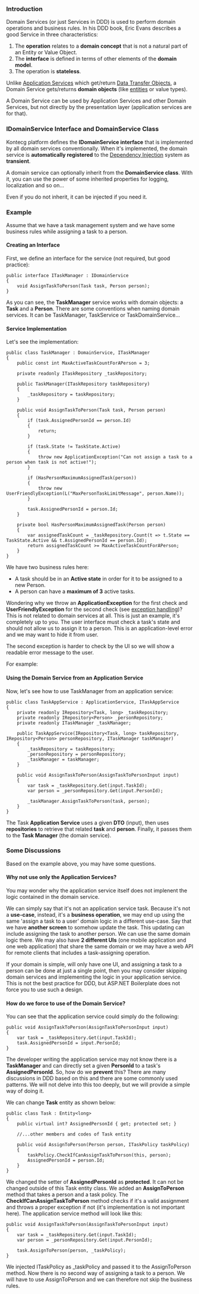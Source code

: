 ### Introduction

Domain Services (or just Services in DDD) is used to perform domain
operations and business rules. In his DDD book, Eric Evans describes a good 
Service in three characteristics:

1.  The **operation** relates to a **domain concept** that is not a
    natural part of an Entity or Value Object.
2.  The **interface** is defined in terms of other elements of the **domain
    model**.
3.  The operation is **stateless**.

Unlike [Application Services](/Pages/Documents/Application-Services)
which get/return [Data Transfer
Objects](/Pages/Documents/Data-Transfer-Objects), a Domain Service
gets/returns **domain objects** (like
[entities](/Pages/Documents/Entities) or value types).

A Domain Service can be used by Application Services and other Domain
Services, but not directly by the presentation layer (application
services are for that).

### IDomainService Interface and DomainService Class

Kontecg platform defines the **IDomainService interface** that is
implemented by all domain services conventionally. When it's
implemented, the domain service is **automatically registered** to the
[Dependency Injection](/Pages/Documents/Dependency-Injection) system as
**transient**.

A domain service can optionally inherit from the **DomainService
class**. With it, you can use the power of some inherited properties for
logging, localization and so on... 

Even if you do not inherit, it can be injected if you need it.

### Example

Assume that we have a task management system and we have some business rules
while assigning a task to a person.

#### Creating an Interface

First, we define an interface for the service (not required, but good practice):

    public interface ITaskManager : IDomainService
    {
        void AssignTaskToPerson(Task task, Person person);
    }

As you can see, the **TaskManager** service works with domain objects: a
**Task** and a **Person**. There are some conventions when naming domain
services. It can be TaskManager, TaskService or TaskDomainService...

#### Service Implementation

Let's see the implementation:

    public class TaskManager : DomainService, ITaskManager
    {
        public const int MaxActiveTaskCountForAPerson = 3;

        private readonly ITaskRepository _taskRepository;

        public TaskManager(ITaskRepository taskRepository)
        {
            _taskRepository = taskRepository;
        }

        public void AssignTaskToPerson(Task task, Person person)
        {
            if (task.AssignedPersonId == person.Id)
            {
                return;
            }

            if (task.State != TaskState.Active)
            {
                throw new ApplicationException("Can not assign a task to a person when task is not active!");
            }

            if (HasPersonMaximumAssignedTask(person))
            {
                throw new UserFriendlyException(L("MaxPersonTaskLimitMessage", person.Name));
            }

            task.AssignedPersonId = person.Id;
        }

        private bool HasPersonMaximumAssignedTask(Person person)
        {
            var assignedTaskCount = _taskRepository.Count(t => t.State == TaskState.Active && t.AssignedPersonId == person.Id);
            return assignedTaskCount >= MaxActiveTaskCountForAPerson;
        }
    }

We have two business rules here:

-   A task should be in an **Active state** in order for it to be assigned
    to a new Person.
-   A person can have a **maximum of 3** active tasks.

Wondering why we throw an **ApplicationException** for the first check
and **UserFriendlyException** for the second check (see [exception
handling](/Pages/Documents/Handling-Exceptions))? This is not related to
domain services at all. This is just an example, it's completely up
to you. The user interface must check a task's state and
should not allow us to assign it to a person. This is an
application-level error and we may want to hide it from user. 

The second exception is harder to check by the UI so we will show a readable error message to the user. 

For example:

#### Using the Domain Service from an Application Service

Now, let's see how to use TaskManager from an application service:

    public class TaskAppService : ApplicationService, ITaskAppService
    {
        private readonly IRepository<Task, long> _taskRepository;
        private readonly IRepository<Person> _personRepository;
        private readonly ITaskManager _taskManager;

        public TaskAppService(IRepository<Task, long> taskRepository, IRepository<Person> personRepository, ITaskManager taskManager)
        {
            _taskRepository = taskRepository;
            _personRepository = personRepository;
            _taskManager = taskManager;
        }

        public void AssignTaskToPerson(AssignTaskToPersonInput input)
        {
            var task = _taskRepository.Get(input.TaskId);
            var person = _personRepository.Get(input.PersonId);

            _taskManager.AssignTaskToPerson(task, person);
        }
    }

The Task **Application Service** uses a given **DTO** (input), then uses
**repositories** to retrieve that related **task** and **person**. Finally, it
passes them to the **Task Manager** (the domain service).

### Some Discussions

Based on the example above, you may have some questions.

#### Why not use only the Application Services?

You may wonder why the application service itself does not implenent the logic
contained in the domain service.

We can simply say that it's not an application service task. Because it's
not a **use-case**, instead, it's a **business operation**, we may end up using the
same 'assign a task to a user' domain logic in a different use-case. Say
that we have **another screen** to somehow update the task. This
updating can include assigning the task to another person. We can
use the same domain logic there. We may also have **2 different UIs** (one
mobile application and one web application) that share the same domain or
we may have a web API for remote clients that includes a task-assigning
operation.

If your domain is simple, will only have one UI, and assigning a task to
a person can be done at just a single point, then you may consider 
skipping domain services and implementing the logic in your application
service. This is not the best practice for DDD, but ASP.NET
Boilerplate does not force you to use such a design.

#### How do we force to use of the Domain Service?

You can see that the application service could simply do the following:

    public void AssignTaskToPerson(AssignTaskToPersonInput input)
    {
        var task = _taskRepository.Get(input.TaskId);
        task.AssignedPersonId = input.PersonId;
    }

The developer writing the application service may not know there is a
**TaskManager** and can directly set a given **PersonId** to a task's
**AssignedPersonId**. So, how do we **prevent** this? There are many
discussions in DDD based on this and there are some commonly used patterns.
We will not delve into this too deeply, but we will provide a simple way of doing it.

We can change **Task** entity as shown below:

    public class Task : Entity<long>
    {
        public virtual int? AssignedPersonId { get; protected set; }

        //...other members and codes of Task entity

        public void AssignToPerson(Person person, ITaskPolicy taskPolicy)
        {
            taskPolicy.CheckIfCanAssignTaskToPerson(this, person);
            AssignedPersonId = person.Id;
        }
    }

We changed the setter of **AssignedPersonId** as **protected**. It can
not be changed outside of this Task entity class. We added an
**AssignToPerson** method that takes a person and a task policy. The
**CheckIfCanAssignTaskToPerson** method checks if it's a valid
assignment and throws a proper exception if not (it's implementation is
not important here). The application service method will look like this:

    public void AssignTaskToPerson(AssignTaskToPersonInput input)
    {
        var task = _taskRepository.Get(input.TaskId);
        var person = _personRepository.Get(input.PersonId);

        task.AssignToPerson(person, _taskPolicy);
    }

We injected ITaskPolicy as \_taskPolicy and passed it to the AssignToPerson
method. Now there is no second way of assigning a task to a person. We
will have to use AssignToPerson and we can therefore not skip the business rules.
